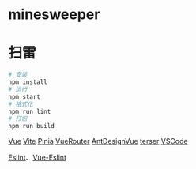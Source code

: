 # minesweeper
# 扫雷

``` sh
# 安装
npm install
# 运行
npm start
# 格式化
npm run lint
# 打包
npm run build
```

[Vue](https://cn.vuejs.org/)
[Vite](https://cn.vitejs.dev/)
[Pinia](https://pinia.vuejs.org/zh/)
[VueRouter](https://router.vuejs.org/zh/)
[AntDesignVue](https://www.antdv.com/docs/vue/introduce-cn)
[terser](https://terser.org/)
[VSCode](https://code.visualstudio.com/)

[Eslint](http://eslint.cn/docs/rules/)、[Vue-Eslint](https://eslint.vuejs.org/rules/)